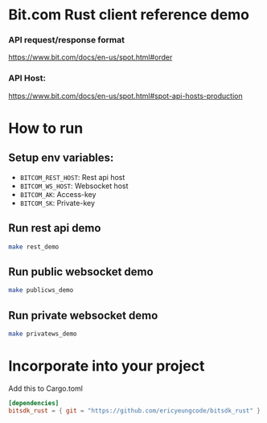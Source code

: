 # Bit.com Rust client reference demo

### API request/response format
https://www.bit.com/docs/en-us/spot.html#order

### API Host:
https://www.bit.com/docs/en-us/spot.html#spot-api-hosts-production



# How to run

## Setup env variables: 


* `BITCOM_REST_HOST`: Rest api host
* `BITCOM_WS_HOST`: Websocket host
* `BITCOM_AK`: Access-key
* `BITCOM_SK`: Private-key



## Run rest api demo

```bash
make rest_demo
```

## Run public websocket demo

```bash
make publicws_demo
```

## Run private websocket demo

```bash
make privatews_demo
```


# Incorporate into your project 

Add this to Cargo.toml

```toml
[dependencies]
bitsdk_rust = { git = "https://github.com/ericyeungcode/bitsdk_rust" }
```